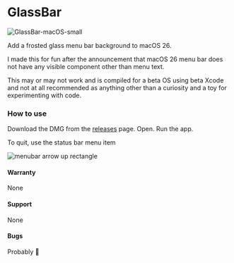 # GlassBar

![GlassBar-macOS-small](https://github.com/user-attachments/assets/1725f69a-aa68-4953-8f89-dcd02842eba8)


Add a frosted glass menu bar background to macOS 26.

I made this for fun after the announcement that macOS 26 menu bar does not have any visible component other than menu text.

This may or may not work and is compiled for a beta OS using beta Xcode and not at all recommended as anything other than a curiosity and a toy for experimenting with code.

### How to use

Download the DMG from the [releases](https://github.com/bartreardon/GlassBar/releases) page. Open. Run the app. 

To quit, use the status bar menu item 

![menubar arrow up rectangle](https://github.com/user-attachments/assets/a9d6d183-d6ef-4e45-9c87-15f1d669ab3f)


#### Warranty

None

#### Support

None

#### Bugs

Probably 🙂 



